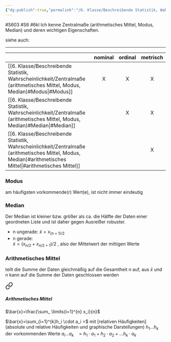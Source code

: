 ```yaml
---
{"dg-publish":true,"permalink":"/6. Klasse/Beschreibende Statistik, Wahrscheinlichkeit/Zentralmaße (arithmetisches Mittel, Modus, Median)/"}
---
```


#S603 #S6 #6kl
Ich kenne Zentralmaße (arithmetisches Mittel, Modus, Median) und deren wichtigen Eigenschaften.

siehe auch:
___

|                            | nominal | ordinal | metrisch |
| -------------------------- |:-------:|:-------:|:--------:|
| [[6. Klasse/Beschreibende Statistik, Wahrscheinlichkeit/Zentralmaße (arithmetisches Mittel, Modus, Median)#Modus\|#Modus]]                 |    X    |    X    |    X     | 
| [[6. Klasse/Beschreibende Statistik, Wahrscheinlichkeit/Zentralmaße (arithmetisches Mittel, Modus, Median)#Median\|#Median]]                |         |    X    |    X     |
| [[6. Klasse/Beschreibende Statistik, Wahrscheinlichkeit/Zentralmaße (arithmetisches Mittel, Modus, Median)#arithmetisches Mittel\|#arithmetisches Mittel]] |         |         |    X     |
### Modus
am häufigsten vorkommende(r) Wert(e), ist nicht immer eindeutig
### Median
Der Median ist kleiner bzw. größer als ca. die Hälfte der Daten einer geordneten Liste und ist daher gegen Ausreißer robuster.
- n ungerade: 
	$\tilde{x} = x_{(n+1)/2}$
- n gerade:  
	$\tilde{x} = (x_{n/2} + x_{n/2+1})/2$ , also der Mittelwert der mittigen Werte
### Arithmetisches Mittel
teilt die Summe der Daten gleichmäßig auf die Gesamtheit n auf,
aus $\bar{x}$ und n kann auf die Summe der Daten geschlossen werden

<div class="transclusion internal-embed is-loaded"><a class="markdown-embed-link" href="/0-meta/formeln/#arithmetisches-mittel" aria-label="Open link"><svg xmlns="http://www.w3.org/2000/svg" width="24" height="24" viewBox="0 0 24 24" fill="none" stroke="currentColor" stroke-width="2" stroke-linecap="round" stroke-linejoin="round" class="svg-icon lucide-link"><path d="M10 13a5 5 0 0 0 7.54.54l3-3a5 5 0 0 0-7.07-7.07l-1.72 1.71"></path><path d="M14 11a5 5 0 0 0-7.54-.54l-3 3a5 5 0 0 0 7.07 7.07l1.71-1.71"></path></svg></a><div class="markdown-embed">



##### Arithmetisches Mittel
$\bar{x}=\frac{\sum_ \limits{i=1}^{n} x_i}{n}$


</div></div>


$\bar{x}=\sum_{i=1}^{k}h_i \cdot a_i =$ mit [relativen Häufigkeiten](absolute und relative Häufigkeiten und graphische Darstellungen) $h_1 \ldots h_k$ der vorkommenden Werte $a_i \ldots a_k$
$\ \ =h_1\cdot a_1+h_2 \cdot a_2+ \ldots h_k \cdot a_k$ 
